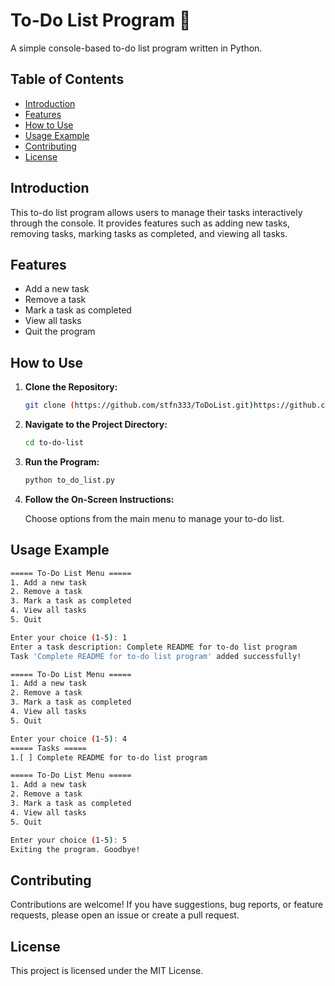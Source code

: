 # To-Do List Program 📝

A simple console-based to-do list program written in Python.

## Table of Contents

- [Introduction](#introduction)
- [Features](#features)
- [How to Use](#how-to-use)
- [Usage Example](#usage-example)
- [Contributing](#contributing)
- [License](#license)

## Introduction

This to-do list program allows users to manage their tasks interactively through the console. It provides features such as adding new tasks, removing tasks, marking tasks as completed, and viewing all tasks.

## Features

- Add a new task
- Remove a task
- Mark a task as completed
- View all tasks
- Quit the program

## How to Use

1. **Clone the Repository:**

   ```bash
   git clone (https://github.com/stfn333/ToDoList.git)https://github.com/stfn333/ToDoList.git

2. **Navigate to the Project Directory:**

   ```bash
   cd to-do-list

3. **Run the Program:**

   ```bash
   python to_do_list.py

4. **Follow the On-Screen Instructions:**

   Choose options from the main menu to manage your to-do list.

## Usage Example

```bash
===== To-Do List Menu =====
1. Add a new task
2. Remove a task
3. Mark a task as completed
4. View all tasks
5. Quit

Enter your choice (1-5): 1
Enter a task description: Complete README for to-do list program
Task 'Complete README for to-do list program' added successfully!

===== To-Do List Menu =====
1. Add a new task
2. Remove a task
3. Mark a task as completed
4. View all tasks
5. Quit

Enter your choice (1-5): 4
===== Tasks =====
1.[ ] Complete README for to-do list program

===== To-Do List Menu =====
1. Add a new task
2. Remove a task
3. Mark a task as completed
4. View all tasks
5. Quit

Enter your choice (1-5): 5
Exiting the program. Goodbye!
```

## Contributing

Contributions are welcome! If you have suggestions, bug reports, or feature requests, please open an issue or create a pull request.

## License
This project is licensed under the MIT License.






